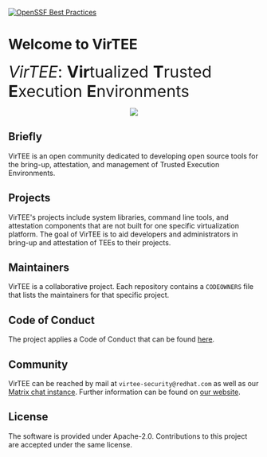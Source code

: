 <!--
  -- Copyright 2024 The VirTEE authors.
  -- SPDX-License-Identifier: Apache-2.0
--->

[![OpenSSF Best Practices](https://www.bestpractices.dev/projects/8919/badge)](https://www.bestpractices.dev/projects/8919)

# Welcome to VirTEE
<font size="6
">
_VirTEE_: **Vir**tualized **T**rusted **E**xecution **E**nvironments
</font>

<p/>
<p align="center">
  <img src="./virtee-logo.png"/>
</p>

## Briefly

VirTEE is an open community dedicated to developing open source tools for the bring-up, attestation, and
management of Trusted Execution Environments.

## Projects

VirTEE's projects include system libraries, command line tools, and attestation components that are not built for
one specific virtualization platform. The goal of VirTEE is to aid developers and administrators in bring-up and
attestation of TEEs to their projects.

## Maintainers

VirTEE is a collaborative project. Each repository contains a `CODEOWNERS` file that lists the maintainers for
that specific project.

## Code of Conduct

The project applies a Code of Conduct that can be found [here](./CODE_OF_CONDUCT.md).

## Community

VirTEE can be reached by mail at `virtee-security@redhat.com` as well as our [Matrix chat instance](https://matrix.to/#/#virtee:matrix.org).
Further information can be found on [our website](https://virtee.io).

## License

The software is provided under Apache-2.0. Contributions to this project are accepted under the same license.
